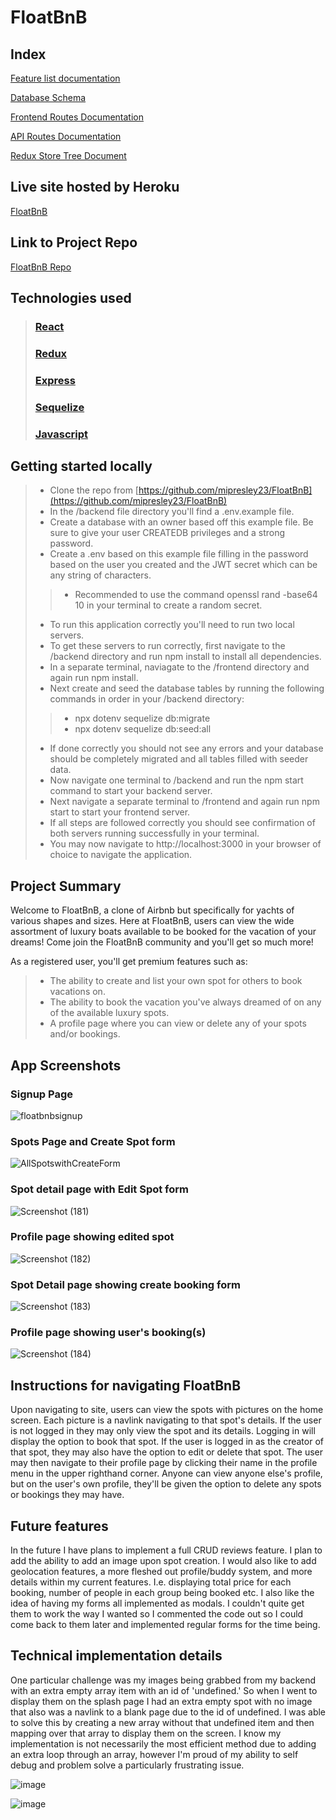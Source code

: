 # FloatBnB

## Index

[Feature list documentation](https://github.com/mipresley23/FloatBnB/wiki/MVP-Feature-List)

[Database Schema](https://github.com/mipresley23/FloatBnB/wiki/DB-Schema-V2)

[Frontend Routes Documentation](https://github.com/mipresley23/FloatBnB/wiki/Frontend-Routes)

[API Routes Documentation](https://github.com/mipresley23/FloatBnB/wiki/API-Routes)

[Redux Store Tree Document](https://github.com/mipresley23/FloatBnB/wiki/StateShape)

## Live site hosted by Heroku

[FloatBnB](https://floatbnb.herokuapp.com/)

## Link to Project Repo

[FloatBnB Repo](https://github.com/mipresley23/FloatBnB)

## Technologies used
> ### [React](https://reactjs.org/)
> ### [Redux](https://redux.js.org/)
> ### [Express](https://expressjs.com/)
> ### [Sequelize](https://sequelize.org/)
> ### [Javascript](https://developer.mozilla.org/en-US/docs/Web/JavaScript)

## Getting started locally
> * Clone the repo from [https://github.com/mipresley23/FloatBnB](https://github.com/mipresley23/FloatBnB)
> * In the /backend file directory you'll find a .env.example file.
> * Create a database with an owner based off this example file. Be sure to give your user CREATEDB privileges and a strong password.
> * Create a .env based on this example file filling in the password based on the user you created and the JWT secret which can be any string of characters. 
> > * Recommended to use the command  openssl rand -base64 10  in your terminal to create a random secret.
> * To run this application correctly you'll need to run two local servers.
> * To get these servers to run correctly, first navigate to the /backend directory and run npm install to install all dependencies.
> * In a separate terminal, naviagate to the /frontend directory and again run npm install.
> * Next create and seed the database tables by running the following commands in order in your /backend directory:
> > * npx dotenv sequelize db:migrate
> > * npx dotenv sequelize db:seed:all
> * If done correctly you should not see any errors and your database should be completely migrated and all tables filled with seeder data.
> * Now navigate one terminal to /backend and run the npm start command to start your backend server.
> * Next navigate a separate terminal to /frontend and again run npm start to start your frontend server.
> * If all steps are followed correctly you should see confirmation of both servers running successfully in your terminal.
> * You may now navigate to http://localhost:3000 in your browser of choice to navigate the application.


## Project Summary
Welcome to FloatBnB, a clone of Airbnb but specifically for yachts of various shapes and sizes. Here at FloatBnB, users can view the wide assortment of luxury boats available to be booked for the vacation of your dreams! Come join the FloatBnB community and you'll get so much more!

As a registered user, you'll get premium features such as:
> * The ability to create and list your own spot for others to book vacations on.
> * The ability to book the vacation you've always dreamed of on any of the available luxury spots.
> * A profile page where you can view or delete any of your spots and/or bookings.


## App Screenshots
### Signup Page
![floatbnbsignup](https://user-images.githubusercontent.com/59783664/176969726-219108c4-157f-4a4c-a4a7-6da477826af6.png)

### Spots Page and Create Spot form

![AllSpotswithCreateForm](https://user-images.githubusercontent.com/59783664/176969926-da70c0df-aa45-4458-af57-6201fd8545bd.png)

### Spot detail page with Edit Spot form
![Screenshot (181)](https://user-images.githubusercontent.com/59783664/176970101-0fc8c1f1-d63f-4079-b775-147877a510cc.png)

### Profile page showing edited spot
![Screenshot (182)](https://user-images.githubusercontent.com/59783664/176970228-4b0a49a6-53c4-4a98-9e45-1065c750b3b4.png)

### Spot Detail page showing create booking form
![Screenshot (183)](https://user-images.githubusercontent.com/59783664/176970336-1bd705c8-53d2-4cdd-98a1-f7c4c757b9a4.png)

### Profile page showing user's booking(s)
![Screenshot (184)](https://user-images.githubusercontent.com/59783664/176970427-d087dbc7-6ced-4be4-b5d1-7f6066c9f69d.png)

## Instructions for navigating FloatBnB
Upon navigating to site, users can view the spots with pictures on the home screen. Each picture is a navlink navigating to that spot's details. If the user is not logged in they may only view the spot and its details. Logging in will display the option to book that spot. If the user is logged in as the creator of that spot, they may also have the option to edit or delete that spot. The user may then navigate to their profile page by clicking their name in the profile menu in the upper righthand corner. Anyone can view anyone else's profile, but on the user's own profile, they'll be given the option to delete any spots or bookings they may have.

## Future features
In the future I have plans to implement a full CRUD reviews feature.
I plan to add the ability to add an image upon spot creation.
I would also like to add geolocation features, a more fleshed out profile/buddy system, and more details within my current features. I.e. displaying total price for each booking, number of people in each group being booked etc. I also like the idea of having my forms all implemented as modals. I couldn't quite get them to work the way I wanted so I commented the code out so I could come back to them later and implemented regular forms for the time being.

## Technical implementation details

One particular challenge was my images being grabbed from my backend with an extra empty array item with an id of 'undefined.' So when I went to display them on the splash page I had an extra empty spot with no image that also was a navlink to a blank page due to the id of undefined. I was able to solve this by creating a new array without that undefined item and then mapping over that array to display them on the screen. I know my implementation is not necessarily the most efficient method due to adding an extra loop through an array, however I'm proud of my ability to self debug and problem solve a particularly frustrating issue.

![image](https://user-images.githubusercontent.com/59783664/176972846-c6cab062-7ef1-49a9-8b12-e44971c2b036.png)

![image](https://user-images.githubusercontent.com/59783664/176972865-2b8e9b25-c721-4009-bc33-6f599f43bbcc.png)

